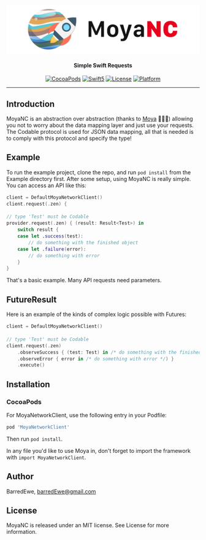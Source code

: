<p align="center">
<img src="Images/Logo.png" width=700>
</p>

<H4 align="center">
Simple Swift Requests
</H4>

<p align="center">
<a href="https://github.com/BarredEwe/MoyaNetworkClient/releases/latest"><img alt="CocoaPods" src="https://img.shields.io/cocoapods/v/MoyaNetworkClient.svg"/></a>
<a href="https://developer.apple.com/swift"><img alt="Swift5" src="https://img.shields.io/badge/language-Swift5-orange.svg"/></a> 
<a href="https://cocoapods.org/pods/MoyaNetworkClient"><img alt="License" src="https://img.shields.io/cocoapods/l/MoyaNetworkClient.svg"/></a>
<a href="https://developer.apple.com/"><img alt="Platform" src="https://img.shields.io/badge/platform-iOS-green.svg"/></a>
</p>

---

## Introduction

MoyaNC is an abstraction over abstraction (thanks to [Moya](https://github.com/Moya/Moya) 🖤🖤🖤) allowing you not to worry about the data mapping layer and just use your requests. The Codable protocol is used for JSON data mapping, all that is needed is to comply with this protocol and specify the type!

## Example

To run the example project, clone the repo, and run `pod install` from the Example directory first. After some setup, using MoyaNC is really simple. You can access an API like this:

```swift
client = DefaultMoyaNetworkClient()
client.request(.zen) { 

// type 'Test' must be Codable
provider.request(.zen) { (result: Result<Test>) in
    switch result {
    case let .success(test):
        // do something with the finished object
    case let .failure(error):
        // do something with error
    }
}
```
That's a basic example. Many API requests need parameters.

## FutureResult

Here is an example of the kinds of complex logic possible with Futures:

```swift
client = DefaultMoyaNetworkClient()

// type 'Test' must be Codable
client.request(.zen)
	.observeSuccess { (test: Test) in /* do something with the finished object */ }
	.observeError { error in /* do something with error */) }
	.execute()
```

## Installation
### CocoaPods

For MoyaNetworkClient, use the following entry in your Podfile:

```rb
pod 'MoyaNetworkClient'
```

Then run `pod install`.

In any file you'd like to use Moya in, don't forget to
import the framework with `import MoyaNetworkClient`.

## Author

BarredEwe, barredEwe@gmail.com

## License

MoyaNC is released under an MIT license. See License for more information.
